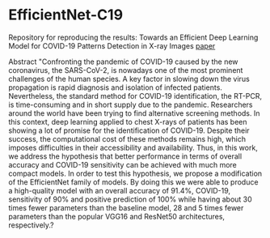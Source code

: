 # EfficientNet-C19

Repository for reproducing the results: Towards an Efficient Deep Learning Model for COVID-19 Patterns Detection in X-ray Images [paper](https://arxiv.org/abs/2004.05717)

Abstract 
"Confronting the pandemic of COVID-19 caused by the new coronavirus, the SARS-CoV-2, is nowadays one of the most prominent challenges of the human species. A key factor in slowing down the virus propagation is rapid diagnosis and isolation of infected patients. Nevertheless, the standard method for COVID-19 identification, the RT-PCR, is time-consuming and in short supply due to the pandemic.
Researchers around the world have been trying to find alternative screening methods. In this context, deep learning applied to chest X-rays of patients has been showing a lot of promise for the identification of COVID-19. Despite their success, the computational cost of these methods remains high, which imposes difficulties in their accessibility and availability. Thus, in this work, we address the hypothesis that better performance in terms of overall accuracy and COVID-19 sensitivity can be achieved with much more compact models. In order to test this hypothesis, we propose a modification of the EfficientNet family of models. By doing this we were able to produce a high-quality model with an overall accuracy of 91.4%, COVID-19, sensitivity of 90% and positive prediction of 100% while having about 30 times fewer parameters than the baseline model, 28 and 5 times fewer parameters than the popular VGG16 and ResNet50 architectures, respectively.? 
